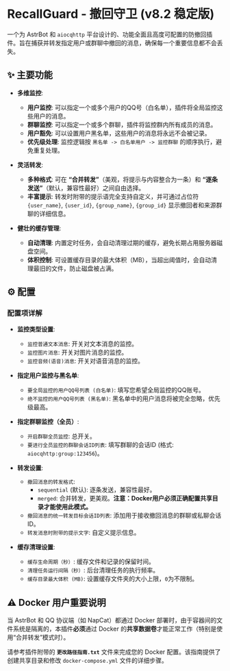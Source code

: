 # RecallGuard - 撤回守卫 (v8.2 稳定版)

一个为 AstrBot 和 `aiocqhttp` 平台设计的、功能全面且高度可配置的防撤回插件。旨在捕获并转发指定用户或群聊中撤回的消息，确保每一个重要信息都不会丢失。

## ✨ 主要功能

- **多维监控**:
    - **用户监控**: 可以指定一个或多个用户的QQ号（白名单），插件将全局监控这些用户的消息。
    - **群聊监控**: 可以指定一个或多个群聊，插件将监控群内所有成员的消息。
    - **用户豁免**: 可以设置用户黑名单，这些用户的消息将永远不会被记录。
    - **优先级处理**: 监控逻辑按 `黑名单 -> 白名单用户 -> 监控群聊` 的顺序执行，避免重复处理。

- **灵活转发**:
    - **多种格式**: 可在 **“合并转发”**（美观，将提示与内容整合为一条）和 **“逐条发送”**（默认，兼容性最好）之间自由选择。
    - **丰富提示**: 转发时附带的提示语完全支持自定义，并可通过占位符 `{user_name}`, `{user_id}`, `{group_name}`, `{group_id}` 显示撤回者和来源群聊的详细信息。

- **健壮的缓存管理**:
    - **自动清理**: 内置定时任务，会自动清理过期的缓存，避免长期占用服务器磁盘空间。
    - **体积控制**: 可设置缓存目录的最大体积（MB），当超出阈值时，会自动清理最旧的文件，防止磁盘被占满。

## ⚙️ 配置

### 配置项详解

- **监控类型设置**:
  - `监控普通文本消息`: 开关对文本消息的监控。
  - `监控图片消息`: 开关对图片消息的监控。
  - `监控音频(语音)消息`: 开关对语音消息的监控。

- **指定用户监控与黑名单**:
  - `要全局监控的用户QQ号列表 (白名单)`: 填写您希望全局监控的QQ账号。
  - `绝不监控的用户QQ号列表 (黑名单)`: 黑名单中的用户消息将被完全忽略，优先级最高。

- **指定群聊监控（全员）**:
  - `开启群聊全员监控`: 总开关。
  - `要进行全员监控的群聊会话ID列表`: 填写群聊的会话ID (格式: `aiocqhttp:group:123456`)。

- **转发设置**:
  - `撤回消息的转发格式`:
    - `sequential` (默认): 逐条发送，兼容性最好。
    - `merged`: 合并转发，更美观。**注意：Docker用户必须正确配置共享目录才能使用此模式。**
  - `撤回消息的统一转发目标会话ID列表`: 添加用于接收撤回消息的群聊或私聊会话ID。
  - `转发消息时附带的提示文字`: 自定义提示信息。

- **缓存清理设置**:
  - `缓存生命周期（秒）`: 缓存文件和记录的保留时间。
  - `清理任务运行间隔（秒）`: 后台清理任务的执行频率。
  - `缓存目录最大体积 (MB)`: 设置缓存文件夹的大小上限，`0`为不限制。

## ⚠️ Docker 用户重要说明

当 AstrBot 和 QQ 协议端（如 NapCat）都通过 Docker 部署时，由于容器间的文件系统是隔离的，本插件**必须**通过 Docker 的**共享数据卷**才能正常工作（特别是使用“合并转发”模式时）。

请参考插件附带的 **`更改路径指南.txt`**  文件来完成您的 Docker 配置。该指南提供了创建共享目录和修改 `docker-compose.yml` 文件的详细步骤。
